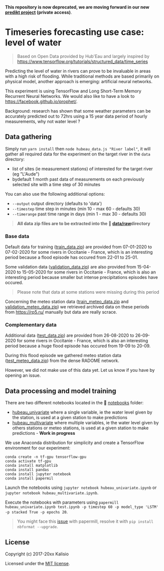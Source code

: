 **This repository is now deprecated, we are moving forward in our new [predikt project](https://github.com/kalisio/predikt) (private access)**.

# Timeseries forecasting use case: level of water

> Based on Open Data provided by Hub'Eau and largely inspired by https://www.tensorflow.org/tutorials/structured_data/time_series

Predicting the level of water in rivers can prove to be invaluable in areas with a high risk of flooding. While traditional methods are based primarily on physical model, another approach is emerging: artificial neural networks.

This experiment is using TensorFlow and Long Short-Term Memory Recurrent Neural Networks. We would also like to have a look to https://facebook.github.io/prophet/.

Background: research has shown that some weather parameters can be accurately predicted out to 72hrs using a 15 year data period of hourly measurements, why not water level ?

## Data gathering

Simply run `yarn install` then `node hubeau_data.js "River label"`, it will gather all required data for the experiment on the target river in the `data` directory:
* list of sites (ie measurement stations) of interested for the target river (eg "L'Aude")
* bydefault 1 month past data of measurements on each previously selected site with a time step of 30 minutes

You can also use the following additional options:
* `--output` output directory (defaults to 'data')
* `--timestep` time step in minutes (min 10 - max 60 - defaults 30)
* `--timerange` past time range in days (min 1 - max 30 - defaults 30)

> **All data zip files are to be extracted into the :open_file_folder: [data/raw](./data/raw)directory**

### Base data

Default data for training ([train_data.zip](./train_data.zip)) are provided from 07-01-2020 to 07-02-2020 for some rivers in Occitanie - France, which is an interesting period because a flood episode has occured from 22-01 to 25-01.

Some validation data ([validation_data.zip](./validation_data.zip)) are also provided from 15-04-2020 to 15-05-2020 for some rivers in Occitanie - France, which is also an interesting period because smaller but intense precipitations episodes have occured.

> Please note that data at some stations were missing during this period

Concerning the meteo station data ([train_meteo_data.zip](./train_meteo_data.zip) and [validation_meteo_data.zip](./validation_meteo_data.zip)) we retrieved archived data on these periods from https://rp5.ru/ manually but data are really scrace.

### Complementary data

Additional data ([test_data.zip](./test_data.zip)) are provided from 26-08-2020 to 26-09-2020 for some rivers in Occitanie - France, which is also an interesting period because a huge flood episode has occured from 19-09 to 20-09.

During this flood episode we gathered meteo station data ([test_meteo_data.zip](./test_meteo_data.zip)) from the dense RADOME network.

However, we did not make use of this data yet. Let us know if you have by opening an issue.

## Data processing and model training

There are two different notebooks located in the :open_file_folder: [notebooks](./notebooks) folder:
* [hubeau_univariate](./notebooks/hubeau_univariate.ipynb) where a single variable, ie the water level given by the station, is used at a given station to make predictions
* [hubeau_multivariate](./notebooks/hubeau_multivariate.ipynb) where multiple variables, ie the water level given by others stations or meteo stations, is used at a given station to make predictions - **Work in progress**

We use Anaconda distribution for simplicity and create a TensorFlow environment for our experiment:
```
conda create -n tf-gpu tensorflow-gpu
conda activate tf-gpu
conda install matplotlib
conda install pandas
conda install jupyter notebook
conda install papermil

```

Launch the notebooks using `jupyter notebook hubeau_univariate.ipynb` or `jupyter notebook hubeau_multivariate.ipynb`.

Execute the notebooks with parameters using `papermill hubeau_univariate.ipynb test.ipynb -p timestep 60 -p model_type 'LSTM' -p stacked True -p epochs 20`.

> You might face this [issue](https://github.com/nteract/papermill/issues/571) with papermill, resolve it with `pip install nbformat --upgrade`.

## License

Copyright (c) 2017-20xx Kalisio

Licensed under the [MIT license](LICENSE).
